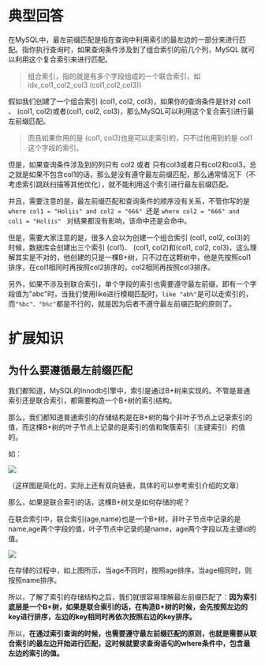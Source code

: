 # 典型回答


在MySQL中，最左前缀匹配是指在查询中利用索引的最左边的一部分来进行匹配。指你执行查询时，如果查询条件涉及到了组合索引的前几个列，MySQL 就可以利用这个复合索引来进行匹配。



> 组合索引，指的就是有多个字段组成的一个联合索引，如 idx_col1_col2_col3 (col1,col2,col3))
>



假如我们创建了一个组合索引 (col1, col2, col3)，如果你的查询条件是针对 col1 、 (col1, col2)或者(col1, col2, col3)，那么MySQL可以利用这个复合索引进行最左前缀匹配。



> 而且如果你用的是 (col1, col3)也是可以走索引的，只不过他用到的是 col1这个字段的索引。
>



但是，如果查询条件涉及到的列只有 col2 或者 只有col3或者只有col2和col3，总之就是如果不包含col1的话，那么是没有遵守最左前缀匹配，那么通常情况下（不考虑索引跳跃扫描等其他优化），就不能利用这个索引进行最左前缀匹配。



并且，需要注意的是，最左前缀匹配和查询条件的顺序没有关系，不管你写的是`where col1 = "Holiis" and col2 = "666" `还是 `where col2 = "666" and col1 = "Holiis" ` 对结果都没有影响，该命中还是会命中。



但是，需要大家注意的是，很多人会以为创建一个组合索引 (col1, col2, col3)的时候，数据库会创建出三个索引 (col1)、 (col1, col2)和(col1, col2, col3)，这么理解其实是不对的，他创建的只是一棵B+树，只不过在这颗树中，他是先按照col1排序，在col1相同时再按照col2排序的，col2相同再按照col3排序。



另外，如果不涉及到联合索引，单个字段的索引也需要遵守最左前缀，即有一个字段值为"abc"时，当我们使用like进行模糊匹配时，`like "ab%"`是可以走索引的，而`"%bc"、"b%c"`都是不行的，就是因为后者不遵守最左前缀匹配的原则了。



# 扩展知识
## 为什么要遵循最左前缀匹配
我们都知道，MySQL的Innodb引擎中，索引是通过B+树来实现的。不管是普通索引还是联合索引，都需要构造一个B+树的索引结构。



那么，我们都知道普通索引的存储结构是在B+树的每个非叶子节点上记录索引的值，而这棵B+树的叶子节点上记录的是索引的值和聚簇索引（主键索引）的值的。



如：



![](https://cdn.nlark.com/yuque/0/2023/jpeg/5378072/1692177314211-3d202703-795a-4281-8a55-2177e2866227.jpeg)

（这样图是简化的，实际上还有双向链表，具体的可以参考索引介绍的文章）



那么，如果是联合索引的话，这棵B+树又是如何存储的呢？



在联合索引中，联合索引(age,name)也是一个B+树，非叶子节点中记录的是name,age两个字段的值，叶子节点中记录的是name，age两个字段以及主键id的值。



![](https://cdn.nlark.com/yuque/0/2023/jpeg/5378072/1692177314203-4be40155-d2ea-4a7f-99e1-70e6c29d02e6.jpeg)



在存储的过程中，如上图所示，当age不同时，按照age排序，当age相同时，则按照name排序。



所以，了解了索引的存储结构之后，我们就很容易理解最左前缀匹配了：**因为索引底层是一个B+树，如果是联合索引的话，在构造B+树的时候，会先按照左边的key进行排序，左边的key相同时再依次按照右边的key排序。**



所以，**在通过索引查询的时候，也需要遵守最左前缀匹配的原则，也就是需要从联合索引的最左边开始进行匹配，这时候就要求查询语句的where条件中，包含最左边的索引的值。**



## 
